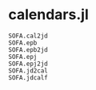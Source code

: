 # calendars.jl
```@docs
SOFA.cal2jd
SOFA.epb
SOFA.epb2jd
SOFA.epj
SOFA.epj2jd
SOFA.jd2cal
SOFA.jdcalf
```
